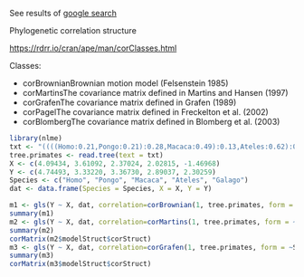 See results of [google search](https://www.google.com/search?sxsrf=ALiCzsbGBQvOveUkGD_vfB5dMio8cHJ9BA:1667507529002&source=univ&tbm=isch&q=phylogenetic+correlation+tdbook+yulab&fir=FFXGdAig5FQ_1M%252CJ07zdt0oTX9FbM%252C_%253BsZ_InTpi61upOM%252CRgzpKeK86yanvM%252C_%253Bo-1AeWAlQ0vB-M%252CgN3MxjohIFVXbM%252C_%253BZ7gVUXkkdCJ-7M%252CgN3MxjohIFVXbM%252C_%253BwomYWZWZ8Ng-kM%252CleT2j3cLuDmtWM%252C_%253BL1ESsBcK18P8KM%252CgN3MxjohIFVXbM%252C_%253Bmedr3ffSPpE6eM%252CK7EYmJFUjJ4v4M%252C_%253BrSKzScD0EtvNRM%252CgN3MxjohIFVXbM%252C_%253BNm5XCXiqG8wDAM%252C4KBhIkN1CTnKzM%252C_%253BsMZ7jq5QFg1yFM%252CgN3MxjohIFVXbM%252C_&usg=AI4_-kQgGyAGO9eDTBX4iynejPEfSMTR6w&sa=X&ved=2ahUKEwipqrTP7ZL7AhUCI30KHVyuD6sQjJkEegQILBAC&biw=1504&bih=814&dpr=2#imgrc=pEKz91daALRBWM)

Phylogenetic correlation structure

https://rdrr.io/cran/ape/man/corClasses.html

Classes:

- corBrownianBrownian motion model (Felsenstein 1985)
- corMartinsThe covariance matrix defined in Martins and Hansen (1997)
- corGrafenThe covariance matrix defined in Grafen (1989)
- corPagelThe covariance matrix defined in Freckelton et al. (2002)
- corBlombergThe covariance matrix defined in Blomberg et al. (2003)



```r
library(nlme)
txt <- "((((Homo:0.21,Pongo:0.21):0.28,Macaca:0.49):0.13,Ateles:0.62):0.38,Galago:1.00);"
tree.primates <- read.tree(text = txt)
X <- c(4.09434, 3.61092, 2.37024, 2.02815, -1.46968)
Y <- c(4.74493, 3.33220, 3.36730, 2.89037, 2.30259)
Species <- c("Homo", "Pongo", "Macaca", "Ateles", "Galago")
dat <- data.frame(Species = Species, X = X, Y = Y)

m1 <- gls(Y ~ X, dat, correlation=corBrownian(1, tree.primates, form = ~Species))
summary(m1)
m2 <- gls(Y ~ X, dat, correlation=corMartins(1, tree.primates, form = ~Species))
summary(m2)
corMatrix(m2$modelStruct$corStruct)
m3 <- gls(Y ~ X, dat, correlation=corGrafen(1, tree.primates, form = ~Species))
summary(m3)
corMatrix(m3$modelStruct$corStruct)
```
